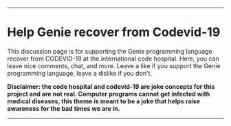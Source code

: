 ***

# Help Genie recover from Codevid-19

This discussion page is for supporting the Genie programming language recover from CODEVID-19 at the international code hospital. Here, you can leave nice comments, chat, and more. Leave a like if you support the Genie programming language, leave a dislike if you don't.

**Disclaimer: the code hospital and codevid-19 are joke concepts for this project and are not real. Computer programs cannot get infected with medical diseases, this theme is meant to be a joke that helps raise awareness for the bad times we are in.**

***
